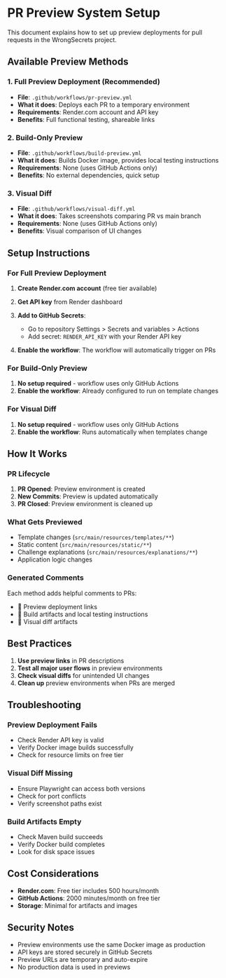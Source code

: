 # PR Preview System Setup

This document explains how to set up preview deployments for pull requests in the WrongSecrets project.

## Available Preview Methods

### 1. Full Preview Deployment (Recommended)
- **File**: `.github/workflows/pr-preview.yml`
- **What it does**: Deploys each PR to a temporary environment
- **Requirements**: Render.com account and API key
- **Benefits**: Full functional testing, shareable links

### 2. Build-Only Preview
- **File**: `.github/workflows/build-preview.yml`
- **What it does**: Builds Docker image, provides local testing instructions
- **Requirements**: None (uses GitHub Actions only)
- **Benefits**: No external dependencies, quick setup

### 3. Visual Diff
- **File**: `.github/workflows/visual-diff.yml`
- **What it does**: Takes screenshots comparing PR vs main branch
- **Requirements**: None (uses GitHub Actions only)
- **Benefits**: Visual comparison of UI changes

## Setup Instructions

### For Full Preview Deployment

1. **Create Render.com account** (free tier available)
2. **Get API key** from Render dashboard
3. **Add to GitHub Secrets**:
   - Go to repository Settings > Secrets and variables > Actions
   - Add secret: `RENDER_API_KEY` with your Render API key

4. **Enable the workflow**: The workflow will automatically trigger on PRs

### For Build-Only Preview

1. **No setup required** - workflow uses only GitHub Actions
2. **Enable the workflow**: Already configured to run on template changes

### For Visual Diff

1. **No setup required** - workflow uses only GitHub Actions
2. **Enable the workflow**: Runs automatically when templates change

## How It Works

### PR Lifecycle

1. **PR Opened**: Preview environment is created
2. **New Commits**: Preview is updated automatically
3. **PR Closed**: Preview environment is cleaned up

### What Gets Previewed

- Template changes (`src/main/resources/templates/**`)
- Static content (`src/main/resources/static/**`)
- Challenge explanations (`src/main/resources/explanations/**`)
- Application logic changes

### Generated Comments

Each method adds helpful comments to PRs:
- 🚀 Preview deployment links
- 🔨 Build artifacts and local testing instructions
- 📸 Visual diff artifacts

## Best Practices

1. **Use preview links** in PR descriptions
2. **Test all major user flows** in preview environments
3. **Check visual diffs** for unintended UI changes
4. **Clean up** preview environments when PRs are merged

## Troubleshooting

### Preview Deployment Fails
- Check Render API key is valid
- Verify Docker image builds successfully
- Check for resource limits on free tier

### Visual Diff Missing
- Ensure Playwright can access both versions
- Check for port conflicts
- Verify screenshot paths exist

### Build Artifacts Empty
- Check Maven build succeeds
- Verify Docker build completes
- Look for disk space issues

## Cost Considerations

- **Render.com**: Free tier includes 500 hours/month
- **GitHub Actions**: 2000 minutes/month on free tier
- **Storage**: Minimal for artifacts and images

## Security Notes

- Preview environments use the same Docker image as production
- API keys are stored securely in GitHub Secrets
- Preview URLs are temporary and auto-expire
- No production data is used in previews
